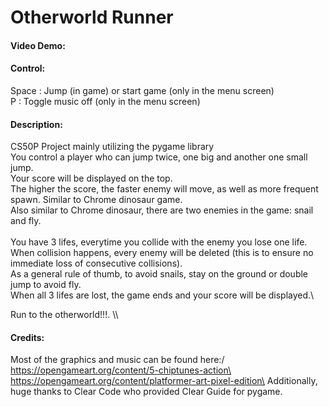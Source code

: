 # Otherworld Runner
#### Video Demo:

#### Control:
Space   : Jump (in game) or start game (only in the menu screen)\
P       : Toggle music off (only in the menu screen)

#### Description:
CS50P Project mainly utilizing the pygame library\
You control a player who can jump twice, one big and another one small jump.\
Your score will be displayed on the top.\
The higher the score, the faster enemy will move, as well as more frequent spawn. Similar to Chrome dinosaur game.\
Also similar to Chrome dinosaur, there are two enemies in the game: snail and fly.\
\
You have 3 lifes, everytime you collide with the enemy you lose one life.\
When collision happens, every enemy will be deleted (this is to ensure no immediate loss of consecutive collisions).\
As a general rule of thumb, to avoid snails, stay on the ground or double jump to avoid fly.\
When all 3 lifes are lost, the game ends and your score will be displayed.\\

Run to the otherworld!!!.
\\\\

#### Credits:
Most of the graphics and music can be found here:/
https://opengameart.org/content/5-chiptunes-action\
https://opengameart.org/content/platformer-art-pixel-edition\
Additionally, huge thanks to Clear Code who provided Clear Guide for pygame.

